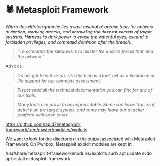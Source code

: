 
# 🕷️ Metasploit Framework  
*Within this eldritch grimoire lies a vast arsenal of arcane tools for network divination, weaving attacks, and unraveling the deepest secrets of target systems. Harness its dark power to evade the watchful eyes, ascend to forbidden privileges, and command dominion after the breach.*

> *“To command the shadows is to master the unseen forces that bind the network.”*

Advices:

> *Do not get tunnel vision. Use the tool as a tool, not as a backbone or life support for our complete assessment.*

> *Please read all the technical documentation you can find for any of our tools.*

> *Many tools can prove to be unpredictable. Some can leave traces of activity on the target system, and some may leave our attacker platform with open gates.*





https://github.com/rapid7/metasploit-framework/tree/master/modules/exploits

We want to look for the directories in the output associated with Metasploit Framework. On Pwnbox, Metasploit exploit modules are kept in:

/usr/share/metasploit-framework/modules/exploits
sudo apt update
sudo apt install metasploit-framework

